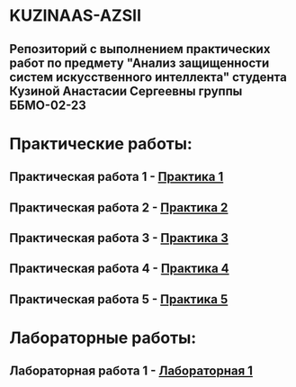 # KUZINAAS-AZSII
## Репозиторий с выполнением практических работ по предмету "Анализ защищенности систем искусственного интеллекта" студента Кузиной Анастасии Сергеевны группы ББМО-02-23

# Практические работы:

## Практическая работа 1 - [Практика 1](https://github.com/GingerPlatypus/KUZINAAS-AZSII/tree/3ff194673960b91b5ea05ad610f2edd306b900ef/Practic1)
## Практическая работа 2 - [Практика 2](https://github.com/GingerPlatypus/KUZINAAS-AZSII/tree/1c9729e6469f303ab8319b3a8b012e09330601a4/Practic2)
## Практическая работа 3 - [Практика 3](https://github.com/GingerPlatypus/KUZINAAS-AZSII/tree/f388d597b80e6cc1a475e4ecdc805d4089a36f0a/Practic3)
## Практическая работа 4 - [Практика 4](https://github.com/GingerPlatypus/KUZINAAS-AZSII/tree/db2f062ee4e5d141e65d15b379fa6e384bf2c81b/Practic4)
## Практическая работа 5 - [Практика 5](https://github.com/GingerPlatypus/KUZINAAS-AZSII/tree/d25c1f48a201c0bef23e06b45c96411cca1f89df/Practic5)

# Лабораторные работы:

## Лабораторная работа 1 - [Лабораторная 1](https://github.com/GingerPlatypus/KUZINAAS-AZSII/tree/3f803e4864fa596c6c746794633b53ad719875eb/Lab1)
